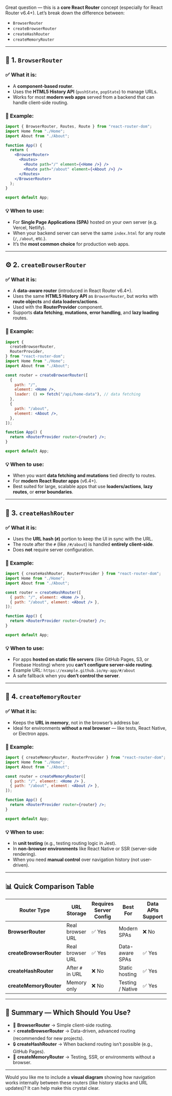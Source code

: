 Great question — this is a **core React Router** concept (especially for React Router v6.4+). Let’s break down the difference between:

* `BrowserRouter`
* `createBrowserRouter`
* `createHashRouter`
* `createMemoryRouter`

---

## 🧩 1. `BrowserRouter`

### ✅ What it is:

* A **component-based router**.
* Uses the **HTML5 History API** (`pushState`, `popState`) to manage URLs.
* Works for most **modern web apps** served from a backend that can handle client-side routing.

### 📘 Example:

```jsx
import { BrowserRouter, Routes, Route } from "react-router-dom";
import Home from "./Home";
import About from "./About";

function App() {
  return (
    <BrowserRouter>
      <Routes>
        <Route path="/" element={<Home />} />
        <Route path="/about" element={<About />} />
      </Routes>
    </BrowserRouter>
  );
}

export default App;
```

### 💡 When to use:

* For **Single Page Applications (SPA)** hosted on your own server (e.g. Vercel, Netlify).
* When your backend server can serve the same `index.html` for any route (`/`, `/about`, etc.).
* It’s the **most common choice** for production web apps.

---

## ⚙️ 2. `createBrowserRouter`

### ✅ What it is:

* A **data-aware router** (introduced in React Router v6.4+).
* Uses the same **HTML5 History API** as `BrowserRouter`, but works with **route objects** and **data loaders/actions**.
* Used with the **RouterProvider** component.
* Supports **data fetching**, **mutations**, **error handling**, and **lazy loading** routes.

### 📘 Example:

```jsx
import {
  createBrowserRouter,
  RouterProvider,
} from "react-router-dom";
import Home from "./Home";
import About from "./About";

const router = createBrowserRouter([
  {
    path: "/",
    element: <Home />,
    loader: () => fetch("/api/home-data"), // data fetching
  },
  {
    path: "/about",
    element: <About />,
  },
]);

function App() {
  return <RouterProvider router={router} />;
}

export default App;
```

### 💡 When to use:

* When you want **data fetching and mutations** tied directly to routes.
* For **modern React Router apps** (v6.4+).
* Best suited for large, scalable apps that use **loaders/actions**, **lazy routes**, or **error boundaries**.

---

## 🔗 3. `createHashRouter`

### ✅ What it is:

* Uses the **URL hash (`#`)** portion to keep the UI in sync with the URL.
* The route after the `#` (like `/#/about`) is handled **entirely client-side**.
* Does **not** require server configuration.

### 📘 Example:

```jsx
import { createHashRouter, RouterProvider } from "react-router-dom";
import Home from "./Home";
import About from "./About";

const router = createHashRouter([
  { path: "/", element: <Home /> },
  { path: "/about", element: <About /> },
]);

function App() {
  return <RouterProvider router={router} />;
}

export default App;
```

### 💡 When to use:

* For apps **hosted on static file servers** (like GitHub Pages, S3, or Firebase Hosting) where you **can’t configure server-side routing**.
* Example URL:
  `https://example.github.io/my-app/#/about`
* A safe fallback when you **don’t control the server**.

---

## 🧠 4. `createMemoryRouter`

### ✅ What it is:

* Keeps the **URL in memory**, not in the browser’s address bar.
* Ideal for environments **without a real browser** — like tests, React Native, or Electron apps.

### 📘 Example:

```jsx
import { createMemoryRouter, RouterProvider } from "react-router-dom";
import Home from "./Home";
import About from "./About";

const router = createMemoryRouter([
  { path: "/", element: <Home /> },
  { path: "/about", element: <About /> },
]);

function App() {
  return <RouterProvider router={router} />;
}

export default App;
```

### 💡 When to use:

* In **unit testing** (e.g., testing routing logic in Jest).
* In **non-browser environments** like React Native or SSR (server-side rendering).
* When you need **manual control** over navigation history (not user-driven).

---

## 📊 Quick Comparison Table

| Router Type             | URL Storage      | Requires Server Config | Best For         | Data APIs Support | Common Use Case               |
| ----------------------- | ---------------- | ---------------------- | ---------------- | ----------------- | ----------------------------- |
| **BrowserRouter**       | Real browser URL | ✅ Yes                  | Modern SPAs      | ❌ No              | Standard web apps             |
| **createBrowserRouter** | Real browser URL | ✅ Yes                  | Data-aware SPAs  | ✅ Yes             | Apps with loaders/actions     |
| **createHashRouter**    | After `#` in URL | ❌ No                   | Static hosting   | ✅ Yes             | GitHub Pages, static hosting  |
| **createMemoryRouter**  | Memory only      | ❌ No                   | Testing / Native | ✅ Yes             | Jest tests, SSR, React Native |

---

## 🧭 Summary — Which Should You Use?

* 🧱 **BrowserRouter** → Simple client-side routing.
* ⚡ **createBrowserRouter** → Data-driven, advanced routing (recommended for new projects).
* 🔒 **createHashRouter** → When backend routing isn’t possible (e.g., GitHub Pages).
* 🧪 **createMemoryRouter** → Testing, SSR, or environments without a browser.

---

Would you like me to include a **visual diagram** showing how navigation works internally between these routers (like history stacks and URL updates)? It can help make this crystal clear.
